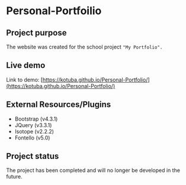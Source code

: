 # Personal-Portfoilio

## Project purpose
The website was created for the school project `"My Portfolio".`

## Live demo
Link to demo: [https://kotuba.github.io/Personal-Portfolio/](https://kotuba.github.io/Personal-Portfolio/)

## External Resources/Plugins
- Bootstrap (v4.3.1)
- JQuery (v3.3.1)
- Isotope (v2.2.2)
- Fontello (v5.0)

## Project status
The project has been completed and will no longer be developed in the future.
